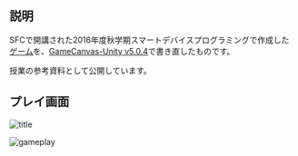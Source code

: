 ## 説明

SFCで開講された2016年度秋学期スマートデバイスプログラミングで作成した[ゲーム](https://github.com/wat-shun/GameCanvas-minesweeper)を、[GameCanvas-Unity v5.0.4](https://github.com/sfc-sdp/GameCanvas-Unity/tree/v5.0.4)で書き直したものです。

授業の参考資料として公開しています。

## プレイ画面

![title](https://gyazo.com/9e0823d86e75df1fc2cb71a2a728ccc1)

![gameplay](https://gyazo.com/7dceaaf0f119ce5bfc4178fd774cca63)
